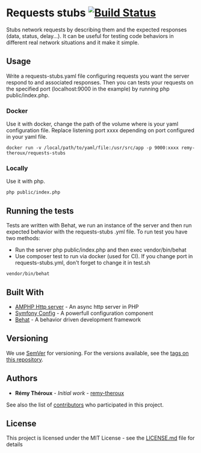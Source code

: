 # Requests stubs [![Build Status](https://travis-ci.org/remy-theroux/requests-stubs.svg?branch=master)](https://travis-ci.org/remy-theroux/requests-stubs)

Stubs network requests by describing them and the expected responses (data, status, delay...).
It can be useful for testing code behaviors in different real network situations and it make it
simple. 

## Usage

Write a requests-stubs.yaml file configuring requests you want the server respond to and associated responses.
Then you can tests your requests on the specified port (localhost:9000 in the example) by running php public/index.php.

### Docker

Use it with docker, change the path of the volume where is your yaml configuration file. Replace listening port xxxx
 depending on port configured in your yaml file.

```shell script
docker run -v /local/path/to/yaml/file:/usr/src/app -p 9000:xxxx remy-theroux/requests-stubs
```

### Locally

Use it with php.

```shell script
php public/index.php
```

## Running the tests

Tests are written with Behat, we run an instance of the server and then run expected behavior with the requests-stubs
.yml file. To run test you have two methods:
- Run the server php public/index.php and then exec vendor/bin/behat
- Use composer test to run via docker (used for CI). If you change port in requests-stubs.yml, don't forget to change
 it in test.sh

```shell script
vendor/bin/behat
```

## Built With

* [AMPHP Http server](https://amphp.org/http-server/) - An async http server in PHP
* [Symfony Config](https://symfony.com/doc/current/components/config.html) - A powerfull configuration component
* [Behat](https://behat.org/en/latest/) - A behavior driven development framework

## Versioning

We use [SemVer](http://semver.org/) for versioning. For the versions available, see the [tags on this repository](/tags). 

## Authors

* **Rémy Théroux** - *Initial work* - [remy-theroux](https://github.com/remy-theroux)

See also the list of [contributors](https://github.com/remy-theroux/requests-stubs/contributors) who participated in
 this project.

## License

This project is licensed under the MIT License - see the [LICENSE.md](LICENSE.md) file for details
